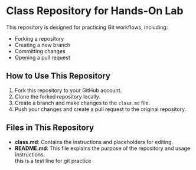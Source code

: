 # Class Repository for Hands-On Lab  

This repository is designed for practicing Git workflows, including:  
- Forking a repository  
- Creating a new branch  
- Committing changes  
- Opening a pull request  

## How to Use This Repository  
1. Fork this repository to your GitHub account.  
2. Clone the forked repository locally.  
3. Create a branch and make changes to the `class.md` file.  
4. Push your changes and create a pull request to the original repository.  

## Files in This Repository  
- **class.md**: Contains the instructions and placeholders for editing.  
- **README.md**: This file explains the purpose of the repository and usage instructions.  
this is a test line for git practice
